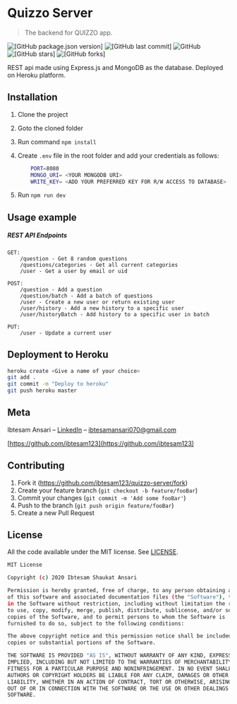 # Quizzo Server
> The backend for QUIZZO app. 

![[GitHub package.json version]](https://img.shields.io/github/package-json/v/ibtesam123/Quizzo-Server)
![[GitHub last commit]](https://img.shields.io/github/last-commit/ibtesam123/Quizzo-Server)
![GitHub](https://img.shields.io/github/license/ibtesam123/Quizzo)
![[GitHub stars]](https://img.shields.io/github/stars/ibtesam123/quizzo-server?style=social)
![[GitHub forks]](https://img.shields.io/github/forks/ibtesam123/quizzo-server?style=social)


REST api made using Express.js and MongoDB as the database. Deployed on Heroku platform.

<!-- ![](header.png) -->

## Installation

1. Clone the project
2. Goto the cloned folder
3. Run command ```npm install```
4. Create ```.env``` file in the root folder and add your credentials as follows: 

    ```sh
        PORT=8080
        MONGO_URI= <YOUR MONGODB URI>
        WRITE_KEY= <ADD YOUR PREFERRED KEY FOR R/W ACCESS TO DATABASE>
    ```
5. Run ```npm run dev```

## Usage example

##### REST API Endpoints
    GET: 
        /question - Get 8 random questions
        /questions/categories - Get all current categories
        /user - Get a user by email or uid

    POST:
        /question - Add a question
        /question/batch - Add a batch of questions
        /user - Create a new user or return existing user
        /user/history - Add a new history to a specific user
        /user/historyBatch - Add history to a specific user in batch
        
    PUT:
        /user - Update a current user


## Deployment to Heroku

```sh
heroku create <Give a name of your choice>
git add .
git commit -m "Deploy to heroku"
git push heroku master
```

## Meta

Ibtesam Ansari – [LinkedIn](https://www.linkedin.com/in/ibtesamansari/) – ibtesamansari070@gmail.com

[https://github.com/ibtesam123](https://github.com/ibtesam123)

## Contributing

1. Fork it (<https://github.com/ibtesam123/quizzo-server/fork>)
2. Create your feature branch (`git checkout -b feature/fooBar`)
3. Commit your changes (`git commit -m 'Add some fooBar'`)
4. Push to the branch (`git push origin feature/fooBar`)
5. Create a new Pull Request


## License

All the code available under the MIT license. See [LICENSE](LICENSE).

```sh
MIT License

Copyright (c) 2020 Ibtesam Shaukat Ansari

Permission is hereby granted, free of charge, to any person obtaining a copy
of this software and associated documentation files (the "Software"), to deal
in the Software without restriction, including without limitation the rights
to use, copy, modify, merge, publish, distribute, sublicense, and/or sell
copies of the Software, and to permit persons to whom the Software is
furnished to do so, subject to the following conditions:

The above copyright notice and this permission notice shall be included in all
copies or substantial portions of the Software.

THE SOFTWARE IS PROVIDED "AS IS", WITHOUT WARRANTY OF ANY KIND, EXPRESS OR
IMPLIED, INCLUDING BUT NOT LIMITED TO THE WARRANTIES OF MERCHANTABILITY,
FITNESS FOR A PARTICULAR PURPOSE AND NONINFRINGEMENT. IN NO EVENT SHALL THE
AUTHORS OR COPYRIGHT HOLDERS BE LIABLE FOR ANY CLAIM, DAMAGES OR OTHER
LIABILITY, WHETHER IN AN ACTION OF CONTRACT, TORT OR OTHERWISE, ARISING FROM,
OUT OF OR IN CONNECTION WITH THE SOFTWARE OR THE USE OR OTHER DEALINGS IN THE
SOFTWARE.
```